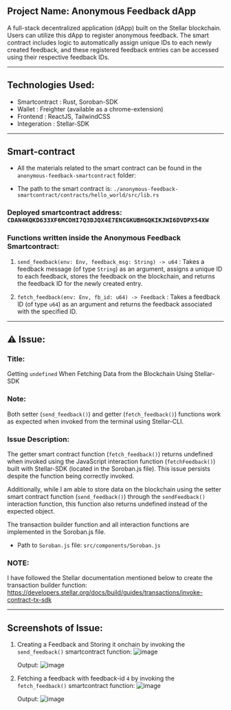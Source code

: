 ## Project Name: Anonymous Feedback dApp

A full-stack decentralized application (dApp) built on the Stellar blockchain. Users can utilize this dApp to register anonymous feedback. The smart contract includes logic to automatically assign unique IDs to each newly created feedback, and these registered feedback entries can be accessed using their respective feedback IDs.

---
## Technologies Used:
- Smartcontract : Rust, Soroban-SDK
- Wallet : Freighter (available as a chrome-extension)
- Frontend : ReactJS, TailwindCSS
- Integeration : Stellar-SDK
---

## Smart-contract

- All the materials related to the smart contract can be found in the ```anonymous-feedback-smartcontract``` folder:

- The path to the smart contract is:  ```./anonymous-feedback-smartcontract/contracts/hello_world/src/lib.rs```


### Deployed smartcontract address: ```CDAN4KQKD633XF6MCOHI7Q3DJQX4E7ENCGKUBHGQKIKJWI6DVDPX54XW```

### Functions written inside the Anonymous Feedback Smartcontract: 

1. ```send_feedback(env: Env, feedback_msg: String) -> u64``` : Takes a feedback message (of type ```String```) as an argument, assigns a unique ID to each feedback, stores the feedback on the blockchain, and returns the feedback ID for the newly created entry. 

2. ```fetch_feedback(env: Env, fb_id: u64) -> Feedback``` : Takes a feedback ID (of type ```u64```) as an argument and returns the feedback associated with the specified ID.

---

## ⚠️ Issue:

### Title: 
Getting ```undefined``` When Fetching Data from the Blockchain Using Stellar-SDK

### Note:
Both setter (```send_feedback()```) and getter (```fetch_feedback()```) functions work as expected when invoked from the terminal using Stellar-CLI.

### Issue Description: 
The getter smart contract function (```fetch_feedback()```) returns undefined when invoked using the JavaScript interaction function (```fetchFeedback()```) built with Stellar-SDK (located in the Soroban.js file). This issue persists despite the function being correctly invoked.

Additionally, while I am able to store data on the blockchain using the setter smart contract function (```send_feedback()```) through the ```sendFeedback()``` interaction function, this function also returns undefined instead of the expected object.
 
The transaction builder function and all interaction functions are implemented in the Soroban.js file.
- Path to ```Soroban.js``` file: ```src/components/Soroban.js```

### NOTE: 
I have followed the Stellar documentation mentioned below to create the transaction builder function:
https://developers.stellar.org/docs/build/guides/transactions/invoke-contract-tx-sdk

---

## Screenshots of Issue:
1. Creating a Feedback and Storing it onchain by invoking the ```send_feedback()``` smartcontract function:
   ![image](https://github.com/user-attachments/assets/83bfebed-4b14-4ff9-b38d-575c9e89f9e2)

   Output:
   ![image](https://github.com/user-attachments/assets/e0623442-1a5f-4773-8a53-adb7ecf90f9d)

2. Fetching a feedback with feedback-id ```4``` by invoking the ```fetch_feedback()``` smartcontract function:
   ![image](https://github.com/user-attachments/assets/1baba311-3c23-425e-977f-da052c90af54)

   Output:
   ![image](https://github.com/user-attachments/assets/c33ae590-1a3a-44c2-9501-35b92b1f9dda)





